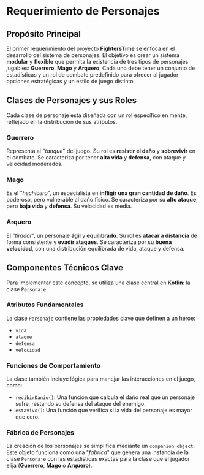 # Requerimiento de Personajes #

## Propósito Principal ##

El primer requerimiento del proyecto **FightersTime** se enfoca en el desarrollo del sistema de personajes. El objetivo es crear un sistema **modular** y **flexible** que permita la existencia de tres tipos de personajes jugables: **Guerrero**, **Mago** y **Arquero**. Cada uno debe tener un conjunto de estadísticas y un rol de combate predefinido para ofrecer al jugador opciones estratégicas y un estilo de juego distinto.

## Clases de Personajes y sus Roles ##

Cada clase de personaje está diseñada con un rol específico en mente, reflejado en la distribución de sus atributos.

### Guerrero ###

Representa al "*tanque*" del juego. Su rol es **resistir el daño** y **sobrevivir** en el combate. Se caracteriza por tener **alta vida** y **defensa**, con ataque y velocidad moderados.

### Mago ###

Es el "*hechicero*", un especialista en **infligir una gran cantidad de daño**. Es poderoso, pero vulnerable al daño físico. Se caracteriza por su **alto ataque**, pero **baja vida** y **defensa**. Su velocidad es media.

### Arquero ###

El "*tirador*", un personaje **ágil** y **equilibrado**. Su rol es **atacar a distancia** de forma consistente y **evadir ataques**. Se caracteriza por su **buena velocidad**, con una distribución equilibrada de vida, ataque y defensa.

## Componentes Técnicos Clave ##

Para implementar este concepto, se utiliza una clase central en **Kotlin**: la clase `Personaje`.

### Atributos Fundamentales ###

La clase `Personaje` contiene las propiedades clave que definen a un héroe:

*   `vida`
*   `ataque`
*   `defensa`
*   `velocidad`

### Funciones de Comportamiento ###

La clase también incluye lógica para manejar las interacciones en el juego, como:

*   `recibirDanio()`: Una función que calcula el daño real que un personaje sufre, restando su defensa del ataque del enemigo.
*   `estaVivo()`: Una función que verifica si la vida del personaje es mayor que cero.

### Fábrica de Personajes ###

La creación de los personajes se simplifica mediante un `companion object`. Este objeto funciona como una "*fábrica*" que genera una instancia de la clase `Personaje` con las estadísticas exactas para la clase que el jugador elija (**Guerrero**, **Mago** o **Arquero**).